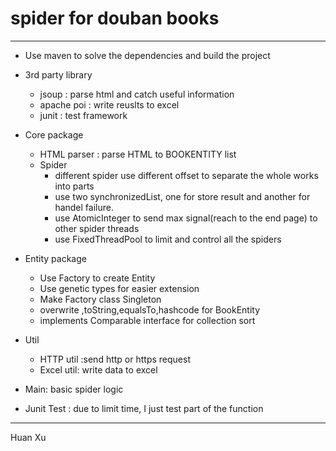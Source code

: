 # spider for douban books
------------------
- Use maven to solve the dependencies and build the project
- 3rd party library
	- jsoup : parse html and catch useful information
	- apache poi : write reuslts to excel
	- junit : test framework
- Core package
	- HTML parser : parse HTML to BOOKENTITY list
	- Spider 
		- different spider use different offset to separate the whole works into parts
		- use two synchronizedList, one for store result and another for handel failure.
		- use AtomicInteger to send max signal(reach to the end page) to other spider threads
		- use FixedThreadPool to limit and control all the spiders
- Entity package
	- Use Factory to create Entity
	- Use genetic types for easier extension
	- Make Factory class Singleton
	- overwrite ,toString,equalsTo,hashcode for BookEntity
	- implements Comparable interface for collection sort
- Util
	- HTTP util :send http or https request
	- Excel util: write data to excel
- Main: basic spider logic

- Junit Test : due to limit time, I just test part of the function

-----------------------
Huan Xu
